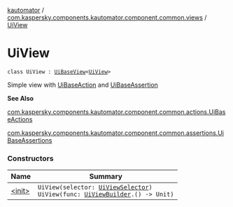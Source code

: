 [kautomator](../../index.md) / [com.kaspersky.components.kautomator.component.common.views](../index.md) / [UiView](./index.md)

# UiView

`class UiView : `[`UiBaseView`](../-ui-base-view/index.md)`<`[`UiView`](./index.md)`>`

Simple view with [UiBaseAction](../../com.kaspersky.components.kautomator.component.common.actions/-ui-base-actions/index.md) and
[UiBaseAssertion](../../com.kaspersky.components.kautomator.component.common.assertions/-ui-base-assertions/index.md)

**See Also**

[com.kaspersky.components.kautomator.component.common.actions.UiBaseActions](../../com.kaspersky.components.kautomator.component.common.actions/-ui-base-actions/index.md)

[com.kaspersky.components.kautomator.component.common.assertions.UiBaseAssertions](../../com.kaspersky.components.kautomator.component.common.assertions/-ui-base-assertions/index.md)

### Constructors

| Name | Summary |
|---|---|
| [&lt;init&gt;](-init-.md) | `UiView(selector: `[`UiViewSelector`](../../com.kaspersky.components.kautomator.component.common.builders/-ui-view-selector/index.md)`)`<br>`UiView(func: `[`UiViewBuilder`](../../com.kaspersky.components.kautomator.component.common.builders/-ui-view-builder/index.md)`.() -> Unit)` |
